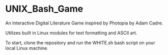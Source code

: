 # UNIX_Bash_Game

An Interactive Digital Literature Game inspired by Photopia by Adam Cadre.

Utilizes built in Linux modules for text formatting and ASCII art.

To start, clone the repository and run the WHITE.sh bash script on your local Linux machine.

